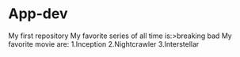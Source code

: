 # App-dev
My first repository
My favorite series of all time is:>breaking bad
My favorite movie are:
1.Inception
2.Nightcrawler
3.Interstellar
